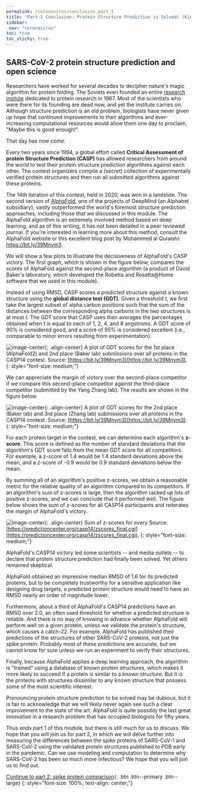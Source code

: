 ```yaml
---
permalink: /coronavirus/conclusion_part_1
title: "Part 1 Conclusion: Protein Structure Prediction is Solved! (Kinda)"
sidebar:
 nav: "coronavirus"
toc: true
toc_sticky: true
---
```


## SARS-CoV-2 protein structure prediction and open science

Researchers have worked for several decades to decipher nature's magic algorithm for protein folding. The Soviets even founded an entire [research insitute](https://www.protres.ru) dedicated to protein research in 1967. Most of the scientists who were there for its founding are dead now, and yet the institute carries on. Although structure prediction is an old problem, biologists have never given up hope that continued improvements to their algorithms and ever-increasing computational resources would allow them one day to proclaim, "Maybe this is good enough!".

That day has now come.

Every two years since 1994, a global effort called **Critical Assessment of protein Structure Prediction (CASP)** has allowed researchers from around the world to test their protein structure prediction algorithms against each other. The contest organizers compile a (secret) collection of experimentally verified protein structures and then run all submitted algorithms against these proteins.

The 14th iteration of this contest, held in 2020, was won in a landslide. The second version of <a href="https://deepmind.com/blog/article/alphafold-a-solution-to-a-50-year-old-grand-challenge-in-biology" target="_blank">AlphaFold</a>, one of the projects of DeepMind (an Alphabet subsidiary), vastly outperformed the world's foremost structure prediction approaches, including those that we discussed in this module. The AlphaFold algorithm is an extremely involved method based on deep learning, and as of this writing, it has not been detailed in a peer reviewed journal. If you're interested in learning more about this method, consult the AlphaFold website or this excellent blog post by Mohammed al Quraishi: <a href="https://bit.ly/39Mnym3" target="_blank">https://bit.ly/39Mnym3</a>.

We will show a few plots to illustrate the decisiveness of AlphaFold's CASP victory. The first graph, which is shown in the figure below, compares the scores of AlphaFold against the second-place algorithm (a product of David Baker's laboratory, which developed the Robetta and Rosetta@Home software that we used in this module).

Instead of using RMSD, CASP scores a predicted structure against a known structure using the **global distance test (GDT)**. Given a threshold *t*, we first take the largest  subset of alpha carbon positions such that the sum of the distances between the corresponding alpha carbons in the two structures is at most *t*. The GDT score that CASP uses then averages the percentages obtained when *t* is equal to each of 1, 2, 4, and 8 angstroms. A GDT score of 90% is considered good, and a score of 95% is considered excellent (i.e., comparable to minor errors resulting from experimentation).

![image-center](../assets/images/AlphaFold2_BAKER.png){: .align-center}
A plot of GDT scores for the 1st place (AlphaFold2) and 2nd place (Baker lab) submissions over all proteins in the CASP14 contest. Source: [https://bit.ly/39Mnym3](https://bit.ly/39Mnym3).
{: style="font-size: medium;"}

We can appreciate the margin of victory over the second-place competitor if we compare this second-place competitor against the third-place competitor (submitted by the Yang Zhang lab). The results are shown in the figure below.

![image-center](../assets/images/BAKER_Zhang.png){: .align-center}
A plot of GDT scores for the 2nd place (Baker lab) and 3rd place (Zhang lab) submissions over all proteins in the CASP14 contest. Source: [https://bit.ly/39Mnym3](https://bit.ly/39Mnym3).
{: style="font-size: medium;"}

For each protein target in the contest, we can determine each algorithm's **z-score**. This score is defined as the number of standard deviations that the algorithm's GDT score falls from the mean GDT score for all competitors. For example, a z-score of 1.4 would be 1.4 standard deviations above the mean, and a z-score of -0.9 would be 0.9 standard deviations below the mean.

By summing all of an algorithm's positive z-scores, we obtain a reasonable metric for the relative quality of an algorithm compared to its competitors. If an algorithm's sum of z-scores is large, then the algorithm racked up lots of positive z-scores, and we can conclude that it performed well. The figure below shows the sum of z-scores for all CASP14 participants and reiterates the margin of AlphaFold's victory.

![image-center](../assets/images/CASP14_overall_results.png){: .align-center}
Sum of z-scores for every   Source: [https://predictioncenter.org/casp14/zscores_final.cgi](https://predictioncenter.org/casp14/zscores_final.cgi).
{: style="font-size: medium;"}

AlphaFold's CASP14 victory led some scientists -- and media outlets -- to declare that protein structure prediction had finally been solved. Yet others remained skeptical.

AlphaFold obtained an impressive median RMSD of 1.6 for its predicted proteins, but to be completely trustworthy for a sensitive application like designing drug targets, a predicted protein structure would need to have an RMSD nearly an order of magnitude lower.

Furthermore, about a third of AlphaFold's CASP14 predictions have an RMSD over 2.0, an often used threshold for whether a predicted structure is reliable. And there is no way of knowing in advance whether AlphaFold will perform well on a given protein, unless we validate the protein's structure, which causes a catch-22. For example, AlphaFold has published their predictions of the structures of other SARS-CoV-2 proteins, not just the spike protein. Probably most of these predictions are accurate, but we cannot know for sure unless we run an experiment to verify their structures.

Finally, because AlphaFold applies a deep learning approach, the algorithm is "trained" using a database of known protein structures, which makes it more likely to succeed if a protein is similar to a known structure. But it is the proteins with structures dissimilar to any known structure that possess some of the most scientific interest.

Pronouncing protein structure prediction to be solved may be dubious, but it is fair to acknowledge that we will likely never again see such a clear improvement to the state of the art. AlphaFold is quite possibly the last great innovation in a research problem that has occupied biologists for fifty years.

Thus ends part 1 of this module, but there is still much for us to discuss. We hope that you will join us for part 2, in which we will delve further into measuring the differences between the spike proteins of SARS-CoV-1 and SARS-CoV-2 using the validated protein structures published to PDB early in the pandemic. Can we use modeling and computation to determine why SARS-CoV-2 has been so much more infectious? We hope that you will join us to find out.


[Continue to part 2: spike protein comparison](multiseq){: .btn .btn--primary .btn--large}
{: style="font-size: 100%; text-align: center;"}
